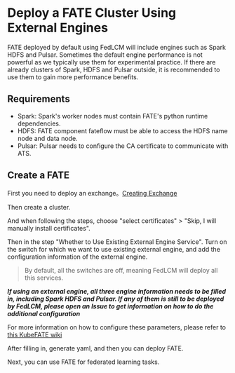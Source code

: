# Deploy a FATE Cluster Using External Engines

FATE deployed by default using FedLCM will include engines such as Spark HDFS and Pulsar. Sometimes the default engine performance is not powerful as we typically use them for experimental practice. If there are already clusters of Spark, HDFS and Pulsar outside, it is recommended to use them to gain more performance benefits.

## Requirements

- Spark: Spark's worker nodes must contain FATE's python runtime dependencies.
- HDFS: FATE component fateflow must be able to access the HDFS name node and data node.
- Pulsar: Pulsar needs to configure the CA certificate to communicate with ATS.

## Create a FATE

First you need to deploy an exchange。[Creating Exchange](./Getting_Started_FATE.md#creating-exchange)

Then create a cluster.

And when following the steps, choose "select certificates"  > "Skip, I will manually install certificates".

Then in the step "Whether to Use Existing External Engine Service". Turn on the switch for which we want to use existing external engine, and add the configuration information of the external engine.

> By default, all the switches are off, meaning FedLCM will deploy all this services.

***If using an external engine, all three engine information needs to be filled in, including Spark HDFS and Pulsar. If any of them is still to be deployed by FedLCM, please open an Issue to get information on how to do the additional configuration***

For more information on how to configure these parameters, please refer to [this KubeFATE wiki](https://github.com/FederatedAI/KubeFATE/wiki/FATE-On-Spark---Leverage-the-external-cluster)

After filling in, generate yaml, and then you can deploy FATE.

Next, you can use FATE for federated learning tasks.
